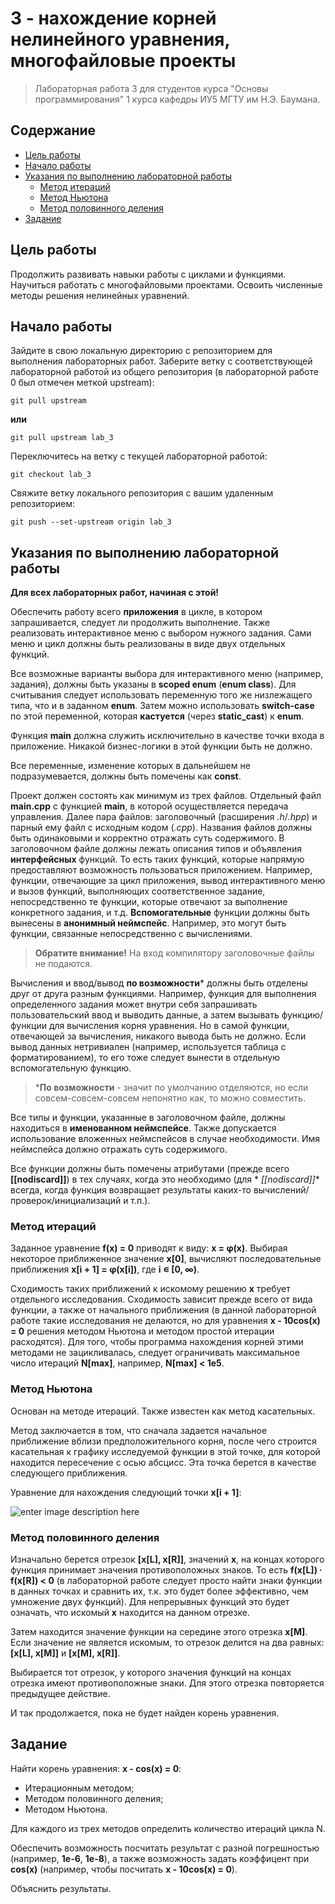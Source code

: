 # 3 - нахождение корней нелинейного уравнения, многофайловые проекты

> Лабораторная работа 3 для студентов курса "Основы программирования" 1 курса кафедры ИУ5 МГТУ им Н.Э. Баумана.

## Содержание

- [Цель работы](#цель-работы)
- [Начало работы](#начало-работы)
- [Указания по выполнению лабораторной работы](#указания-по-выполнению-лабораторной-работы)
    - [Метод итераций](#метод-итераций)
    - [Метод Ньютона](#метод-ньютона)
    - [Метод половинного деления](#метод-половинного-деления)
- [Задание](#задание)

## Цель работы

Продолжить развивать навыки работы с циклами и функциями. Научиться работать с многофайловыми проектами. Освоить
численные методы решения нелинейных уравнений.

## Начало работы

Зайдите в свою локальную директорию с репозиторием для выполнения лабораторных работ. Заберите ветку с соответствующей
лабораторной работой из общего репозитория (в лабораторной работе 0 был отмечен меткой upstream):

```
git pull upstream
```

**или**

```
git pull upstream lab_3
```

Переключитесь на ветку с текущей лабораторной работой:

```
git checkout lab_3
```

Свяжите ветку локального репозитория с вашим удаленным репозиторием:

```
git push --set-upstream origin lab_3
```

## Указания по выполнению лабораторной работы

**Для всех лабораторных работ, начиная с этой!**

Обеспечить работу всего **приложения** в цикле, в котором запрашивается, следует ли продолжить выполнение. Также
реализовать интерактивное меню с выбором нужного задания. Сами меню и цикл должны быть реализованы в виде двух отдельных
функций.

Все возможные варианты выбора для интерактивного меню (например, задания), должны быть указаны в **scoped enum** (**enum
class**). Для считывания следует использовать переменную того же низлежащего типа, что и в заданном **enum**. Затем
можно использовать **switch-case** по этой переменной, которая **кастуется** (через **static_cast**) к **enum**.

Функция **main** должна служить исключительно в качестве точки входа в приложение. Никакой бизнес-логики в этой функции
быть не должно.

Все переменные, изменение которых в дальнейшем не подразумевается, должны быть помечены как **const**.

Проект должен состоять как минимум из трех файлов. Отдельный файл **main.cpp** с функцией **main**, в которой
осуществляется передача управления. Далее пара файлов: заголовочный (расширения *.h*/*.hpp*) и парный ему файл с
исходным кодом (*.cpp*). Названия файлов должны быть одинаковыми и корректно отражать суть содержимого. В заголовочном
файле должны лежать описания типов и объявления **интерфейсных** функций. То есть таких функций, которые напрямую
предоставляют возможность пользоваться приложением. Например, функции, отвечающие за цикл приложения, вывод
интерактивного меню и вызов функций, выполняющих соответственное задание, непосредственно те функции, которые отвечают
за выполнение конкретного задания, и т.д. **Вспомогательные** функции должны быть вынесены в **анонимный неймспейс**.
Например, это могут быть функции, связанные непосредственно с вычислениями.

> **Обратите внимание!** На вход компилятору заголовочные файлы не подаются.

Вычисления и ввод/вывод **по возможности*** должны быть отделены друг от друга разным функциями. Например, функция для
выполнения определенного задания может внутри себя запрашивать пользовательский ввод и выводить данные, а затем вызывать
функцию/функции для вычисления корня уравнения. Но в самой функции, отвечающей за вычисления, никакого вывода быть не
должно. Если вывод данных нетривиален (например, используется таблица с форматированием), то его тоже следует вынести в
отдельную вспомогательную функцию.

> ***По возможности** - значит по умолчанию отделяются, но если совсем-совсем-совсем непонятно как, то можно совместить.

Все типы и функции, указанные в заголовочном файле, должны находиться в **именованном неймспейсе**. Также допускается
использование вложенных неймспейсов в случае необходимости. Имя неймспейса должно отражать суть содержимого.

Все функции должны быть помечены атрибутами (прежде всего **[[nodiscard]]**) в тех случаях, когда это необходимо (для *
*[[nodiscard]]** всегда, когда функция возвращает результаты каких-то вычислений/проверок/инициализаций и т.п.).

### Метод итераций

Заданное уравнение **f(x) = 0** приводят к виду: **x = φ(x)**. Выбирая некоторое приближенное значение **x[0]**,
вычисляют последовательные приближения **x[i + 1] = φ(x[i])**, где **i ∊ [0, ∞)**.

Сходимость таких приближений к искомому решению **x** требует отдельного исследования. Сходимость зависит прежде всего
от вида функции, а также от начального приближения (в данной лабораторной работе такие исследования не делаются, но для
уравнения **x - 10cos(x) = 0** решения методом Ньютона и методом простой итерации расходятся). Для того, чтобы программа
нахождения корней этими методами не зацикливалась, следует ограничивать максимальное число итераций **N[max]**,
например, **N[max] < 1e5**.

### Метод Ньютона

Основан на методе итераций. Также известен как метод касательных.

Метод заключается в том, что сначала задается начальное приближение вблизи предположительного корня, после чего строится
касательная к графику исследуемой функции в этой точке, для которой находится пересечение с осью абсцисс. Эта точка
берется в качестве следующего приближения.

Уравнение для нахождения следующий точки **x[i + 1]**:

![enter image description here](https://sun9-21.userapi.com/s/v1/ig2/uhrzQFeHQvaSGAT0zjDvsgU5LDhjExrtoRZ1ElRlyapu6W_xoefxl1dmixxR70oQY54mIK2wtwuMAcWlaR2vw0gD.jpg?quality=95&as=32x12,48x19,72x28,108x42,160x62,240x93,256x99&from=bu&u=4gGoLkKcZkK2BifOSeHfuCgTVTAQ3w889TDTlcn4-2c&cs=256x99)

### Метод половинного деления

Изначально берется отрезок **[x[L], x[R]]**, значений **x**, на концах которого функция принимает значения
противоположных знаков. То есть **f(x[L]) ∙ f(x[R]) < 0** (в лабораторной работе следует просто найти знаки функции в
данных точках и сравнить их, т.к. это будет более эффективно, чем умножение двух функций). Для непрерывных функций это
будет означать, что искомый **x** находится на данном отрезке.

Затем находится значение функции на середине этого отрезка **x[M]**. Если значение не является искомым, то отрезок
делится на два равных: **[x[L], x[M]]** и **[x[M], x[R]]**.

Выбирается тот отрезок, у которого значения функций на концах отрезка имеют противоположные знаки. Для этого отрезка
повторяется предыдущее действие.

И так продолжается, пока не будет найден корень уравнения.

## Задание

Найти корень уравнения: **x - cos(x) = 0**:

- Итерационным методом;
- Методом половинного деления;
- Методом Ньютона.

Для каждого из трех методов определить количество итераций цикла N.

Обеспечить возможность посчитать результат с разной погрешностью (например, **1e-6**, **1e-8**), а также возможность
задать коэффицент при **cos(x)** (например, чтобы посчитать **x - 10cos(x) = 0**).

Объяснить результаты.
